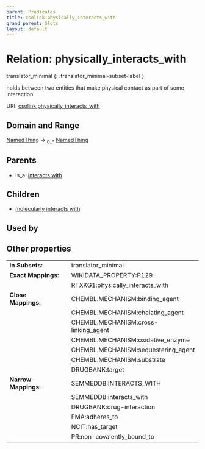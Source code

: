 ```yaml
---
parent: Predicates
title: csolink:physically_interacts_with
grand_parent: Slots
layout: default
---
```


# Relation: physically_interacts_with

translator_minimal
{: .translator_minimal-subset-label }


holds between two entities that make physical contact as part of some interaction

URI: [csolink:physically_interacts_with](https://w3id.org/csolink/vocab/physically_interacts_with)

## Domain and Range

[NamedThing](NamedThing.md) ->  <sub>0..*</sub> [NamedThing](NamedThing.md)

## Parents

 *  is_a: [interacts with](interacts_with.md)

## Children

 *  [molecularly interacts with](molecularly_interacts_with.md)

## Used by


## Other properties

|  |  |  |
| --- | --- | --- |
| **In Subsets:** | | translator_minimal |
| **Exact Mappings:** | | WIKIDATA_PROPERTY:P129 |
|  | | RTXKG1:physically_interacts_with |
| **Close Mappings:** | | CHEMBL.MECHANISM:binding_agent |
|  | | CHEMBL.MECHANISM:chelating_agent |
|  | | CHEMBL.MECHANISM:cross-linking_agent |
|  | | CHEMBL.MECHANISM:oxidative_enzyme |
|  | | CHEMBL.MECHANISM:sequestering_agent |
|  | | CHEMBL.MECHANISM:substrate |
|  | | DRUGBANK:target |
| **Narrow Mappings:** | | SEMMEDDB:INTERACTS_WITH |
|  | | SEMMEDDB:interacts_with |
|  | | DRUGBANK:drug-interaction |
|  | | FMA:adheres_to |
|  | | NCIT:has_target |
|  | | PR:non-covalently_bound_to |

